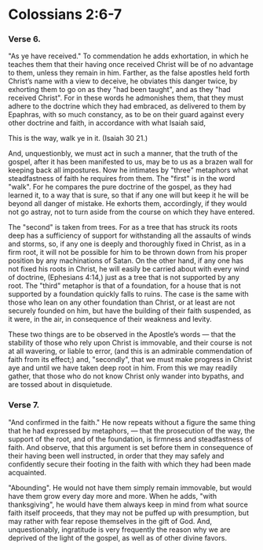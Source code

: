 # Colossians 2:6-7


### Verse 6.
"As ye have received." To commendation he adds exhortation, in which he teaches them that their having once received Christ will be of no advantage to them, unless they remain in him. Farther, as the false apostles held forth Christ’s name with a view to deceive, he obviates this danger twice, by exhorting them to go on as they "had been taught", and as they "had received Christ". For in these words he admonishes them, that they must adhere to the doctrine which they had embraced, as delivered to them by Epaphras, with so much constancy, as to be on their guard against every other doctrine and faith, in accordance with what Isaiah said,

This is the way, walk ye in it. (Isaiah 30 21.)

And, unquestionbly, we must act in such a manner, that the truth of the gospel, after it has been manifested to us, may be to us as a brazen wall for keeping back all impostures. Now he intimates by "three" metaphors what steadfastness of faith he requires from them. The "first" is in the word "walk". For he compares the pure doctrine of the gospel, as they had learned it, to a way that is sure, so that if any one will but keep it he will be beyond all danger of mistake. He exhorts them, accordingly, if they would not go astray, not to turn aside from the course on which they have entered.

The "second" is taken from trees. For as a tree that has struck its roots deep has a sufficiency of support for withstanding all the assaults of winds and storms, so, if any one is deeply and thoroughly fixed in Christ, as in a firm root, it will not be possible for him to be thrown down from his proper position by any machinations of Satan. On the other hand, if any one has not fixed his roots in Christ, he will easily be carried about with every wind of doctrine, (Ephesians 4:14,) just as a tree that is not supported by any root. The "third" metaphor is that of a foundation, for a house that is not supported by a foundation quickly falls to ruins. The case is the same with those who lean on any other foundation than Christ, or at least are not securely founded on him, but have the building of their faith suspended, as it were, in the air, in consequence of their weakness and levity.

These two things are to be observed in the Apostle’s words — that the stability of those who rely upon Christ is immovable, and their course is not at all wavering, or liable to error, (and this is an admirable commendation of faith from its effect;) and, "secondly", that we must make progress in Christ aye and until we have taken deep root in him. From this we may readily gather, that those who do not know Christ only wander into bypaths, and are tossed about in disquietude.

### Verse 7.
  "And confirmed in the faith." He now repeats without a figure the same thing that he had expressed by metaphors, — that the prosecution of the way, the support of the root, and of the foundation, is firmness and steadfastness of faith. And observe, that this argument is set before them in consequence of their having been well instructed, in order that they may safely and confidently secure their footing in the faith with which they had been made acquainted.

 "Abounding". He would not have them simply remain immovable, but would have them grow every day more and more. When he adds, "with thanksgiving", he would have them always keep in mind from what source faith itself proceeds, that they may not be puffed up with presumption, but may rather with fear repose themselves in the gift of God. And, unquestionably, ingratitude is very frequently the reason why we are deprived of the light of the gospel, as well as of other divine favors.

